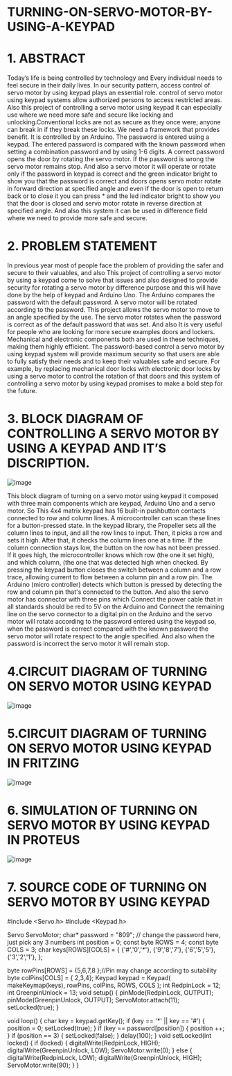 # TURNING-ON-SERVO-MOTOR-BY-USING-A-KEYPAD
# 1.	ABSTRACT
Today’s life is being controlled by technology and Every individual needs to feel secure in their daily lives. In our security pattern, access control of servo motor by using keypad plays an essential role. control of servo motor using keypad systems allow authorized persons to access restricted areas. Also this project of controlling a servo motor using keypad it can especially use where we need more safe and secure like locking and unlocking.Conventional locks are not as secure as they once were; anyone can break in if they break these locks. We need a framework that provides benefit. It is controlled by an Arduino. The password is entered using a keypad. The entered password is compared with the known password when setting a combination password and by using 1-6 digits. A correct password opens the door by rotating the servo motor. If the password is wrong the servo motor remains stop. And also a servo motor it will operate or rotate only if the password in keypad is correct and the green indicator bright to show you that the password is correct and doors opens servo motor rotate in forward direction at specified angle and even if the door is open to return back or to close it you can press * and the led indicator bright to show you that the door is closed and servo motor rotate in reverse direction at specified angle. And also this system it can be used in difference field where we need to provide more safe and secure.

# 2.	 PROBLEM STATEMENT

In previous year most of people face the problem of providing the safer and secure to their valuables, and also This project of controlling a servo motor by using a keypad come to solve that issues and also designed to provide security for rotating a servo motor by difference purpose and this will have done by the help of keypad and Arduino Uno. The Arduino compares the password with the default password. A servo motor will be rotated according to the password. This project allows the servo motor to move to an angle specified by the use. The servo motor rotates when the password is correct as of the default password that was set. And also It is very useful for people who are looking for more secure examples doors and lockers. Mechanical and electronic components both are used in these techniques, making them highly efficient. The password-based control a servo motor by using keypad system will provide maximum security so that users are able to fully satisfy their needs and to keep their valuables safe and secure. For example, by replacing mechanical door locks with electronic door locks by using a servo motor to control the rotation of that doors and this system of controlling a servo motor by using keypad promises to make a bold step for the future.


# 3.	BLOCK DIAGRAM OF CONTROLLING A SERVO MOTOR BY USING A KEYPAD AND IT’S DISCRIPTION.
 ![image](https://user-images.githubusercontent.com/104324985/164995333-2eb61381-cdaa-45fc-b902-409e39f382f9.png)


This block diagram of turning on a servo motor using keypad it composed with three main components which are keypad, Arduino Uno and a servo motor. So This 4x4 matrix keypad has 16 built-in pushbutton contacts connected to row and column lines.  A microcontroller can scan these lines for a button-pressed state.  In the keypad library, the Propeller sets all the column lines to input, and all the row lines to input.  Then, it picks a row and sets it high.  After that, it checks the column lines one at a time.  If the column connection stays low, the button on the row has not been pressed. If it goes high, the microcontroller knows which row (the one it set high), and which column, (the one that was detected high when checked. By pressing the keypad button closes the switch between a column and a row trace, allowing current to flow between a column pin and a row pin. The Arduino (micro controller) detects which button is pressed by detecting the row and column pin that's connected to the button. And also the servo motor has connector with three pins which Connect the power cable that in all standards should be red to 5V on the Arduino and Connect the remaining line on the servo connector to a digital pin on the Arduino and the servo motor will rotate according to the password entered using the keypad so, when the password is correct compared with the known password the servo motor will rotate respect to the angle specified. And also when the password is incorrect the servo motor it will remain stop.  


# 4.CIRCUIT DIAGRAM OF TURNING ON SERVO MOTOR USING KEYPAD
 
![image](https://user-images.githubusercontent.com/104324985/164995346-4255f2fe-f9ec-4928-b372-fba522168a89.png)


# 5.CIRCUIT DIAGRAM OF TURNING ON SERVO MOTOR USING KEYPAD IN FRITZING
 ![image](https://user-images.githubusercontent.com/104324985/164995365-d2ff398c-38e8-450d-acad-9cb35a3a83dc.png)

# 6. SIMULATION OF TURNING ON SERVO MOTOR BY USING KEYPAD IN PROTEUS
 
![image](https://user-images.githubusercontent.com/104324985/164995382-6be77e4b-ab98-48b4-aeef-3d647ffea995.png)


# 7. SOURCE CODE OF TURNING ON SERVO MOTOR BY USING KEYPAD



#include <Servo.h>
#include <Keypad.h>

Servo ServoMotor;
char* password = "809";  // change the password here, just pick any 3 numbers
int position = 0;
const byte ROWS = 4;
const byte COLS = 3;
char keys[ROWS][COLS] = {
{'#','0','*'},
{'9','8','7'},
{'6','5','5'},
{'3','2','1'},
};

byte rowPins[ROWS] = {5,6,7,8 };//Pin may change according to sutability
byte colPins[COLS] = { 2,3,4};
Keypad keypad = Keypad( makeKeymap(keys), rowPins, colPins, ROWS, COLS );
int RedpinLock = 12;
int GreenpinUnlock = 13;
void setup()
{
pinMode(RedpinLock, OUTPUT);
pinMode(GreenpinUnlock, OUTPUT);
ServoMotor.attach(11);
setLocked(true);
}

void loop()
{
char key = keypad.getKey();
if (key == '*' || key == '#')
{
position = 0;
setLocked(true);
}
if (key == password[position])
{
position ++;
}
if (position == 3)
{
setLocked(false);
}
delay(100);
}
void setLocked(int locked)
{
if (locked)
{
digitalWrite(RedpinLock, HIGH);
digitalWrite(GreenpinUnlock, LOW);
ServoMotor.write(0);
}
else
{
digitalWrite(RedpinLock, LOW);
digitalWrite(GreenpinUnlock, HIGH);
ServoMotor.write(90);
}
}
